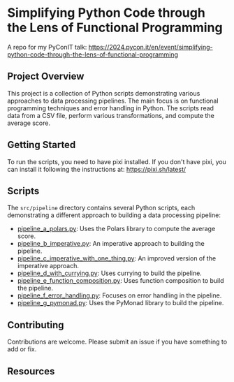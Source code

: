 # Simplifying Python Code through the Lens of Functional Programming

A repo for my PyConIT talk:
https://2024.pycon.it/en/event/simplifying-python-code-through-the-lens-of-functional-programming

## Project Overview
This project is a collection of Python scripts demonstrating various approaches to data processing pipelines.
The main focus is on functional programming techniques and error handling in Python.
The scripts read data from a CSV file, perform various transformations, and compute the average score.

## Getting Started
To run the scripts, you need to have pixi installed. If you don't have pixi, you can install it following the instructions at:
https://pixi.sh/latest/

## Scripts

The `src/pipeline` directory contains several Python scripts, each demonstrating a different approach to building a
data processing pipeline:

* [pipeline_a_polars.py](./src/pipeline/pipeline_a_polars.py): Uses the Polars library to compute the average score.
* [pipeline_b_imperative.py](./src/pipeline/pipeline_b_imperative.py): An imperative approach to building the pipeline.
* [pipeline_c_imperative_with_one_thing.py](./src/pipeline/pipeline_c_imperative_with_one_thing.py): An improved version of the imperative approach.
* [pipeline_d_with_currying.py](./src/pipeline/pipeline_d_with_currying.py): Uses currying to build the pipeline.
* [pipeline_e_function_composition.py](./src/pipeline/pipeline_e_function_composition.py): Uses function composition to build the pipeline.
* [pipeline_f_error_handling.py](./src/pipeline/pipeline_f_error_handling.py): Focuses on error handling in the pipeline.
* [pipeline_g_pymonad.py](./src/pipeline/pipeline_g_pymonad.py): Uses the PyMonad library to build the pipeline.

## Contributing
Contributions are welcome. Please submit an issue if you have something to add or fix.

## Resources
